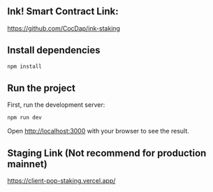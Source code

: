
## Ink! Smart Contract Link: 
https://github.com/CocDap/ink-staking

## Install dependencies
```bash
npm install
```


## Run the project 
First, run the development server:

```bash
npm run dev
```

Open [http://localhost:3000](http://localhost:3000) with your browser to see the result.


## Staging Link (Not recommend for production mainnet)

https://client-pop-staking.vercel.app/

